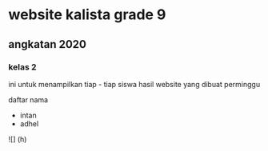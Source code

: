 # website kalista grade 9

## angkatan 2020

### kelas 2
ini untuk menampilkan tiap - tiap siswa hasil website yang dibuat perminggu

daftar nama
* intan 
* adhel 

![] (h)